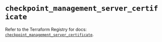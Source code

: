 # `checkpoint_management_server_certificate`

Refer to the Terraform Registry for docs: [`checkpoint_management_server_certificate`](https://registry.terraform.io/providers/checkpointsw/checkpoint/2.11.0/docs/resources/management_server_certificate).
